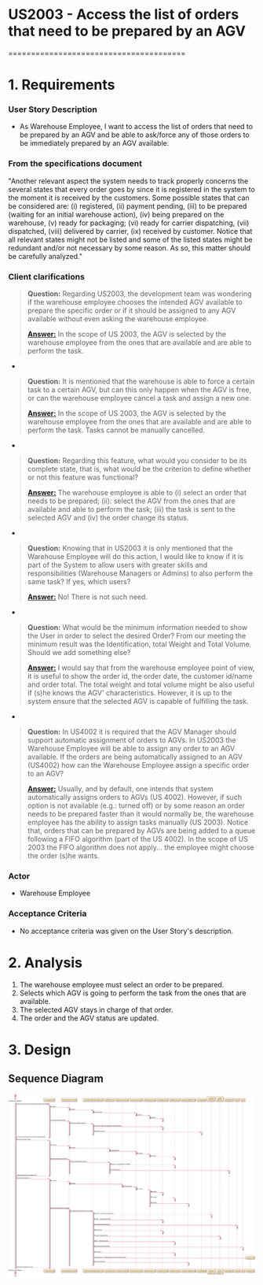 # US2003 - Access the list of orders that need to be prepared by an AGV 
=======================================

# 1. Requirements

### User Story Description

* As Warehouse Employee, I want to access the list of orders that need to be prepared by an AGV and be able to ask/force 
any of those orders to be immediately prepared by an AGV available.

### From the specifications document

"Another relevant aspect the system needs to track properly concerns the several states that every
order goes by since it is registered in the system to the moment it is received by the customers. Some
possible states that can be considered are: (i) registered, (ii) payment pending, (iii) to be prepared
(waiting for an initial warehouse action), (iv) being prepared on the warehouse, (v) ready for
packaging; (vi) ready for carrier dispatching, (vii) dispatched, (viii) delivered by carrier, (ix) received by
customer. Notice that all relevant states might not be listed and some of the listed states might be
redundant and/or not necessary by some reason. As so, this matter should be carefully analyzed."

### Client clarifications 

> **Question:** Regarding US2003, the development team was wondering if the warehouse 
> employee chooses the intended AGV available to prepare the specific order or if 
> it should be assigned to any AGV available without even asking the warehouse 
> employee.
>
> [**Answer:**](https://moodle.isep.ipp.pt/mod/forum/discuss.php?d=16270#p20884) In the 
> scope of US 2003, the AGV is selected by the warehouse employee from the ones that are 
> available and are able to perform the task.

-

> **Question:** It is mentioned that the warehouse is able to force a certain task to 
> a certain AGV, but can this only happen when the AGV is free, or can the warehouse 
> employee cancel a task and assign a new one.
>
> [**Answer:**](https://moodle.isep.ipp.pt/mod/forum/discuss.php?d=16277#p20891) In the 
> scope of US 2003, the AGV is selected by the warehouse employee from the ones that are 
> available and are able to perform the task. Tasks cannot be manually cancelled.

-

> **Question:** Regarding this feature, what would you consider to be its complete state, 
> that is, what would be the criterion to define whether or not this feature was functional?
>
> [**Answer:**](https://moodle.isep.ipp.pt/mod/forum/discuss.php?d=16290#p20907)
The warehouse employee is able to (i) select an order that needs to be prepared; 
> (ii): select the AGV from the ones that are available and able to perform the task; 
> (iii) the task is sent to the selected AGV and (iv) the order change its status.

-

> **Question:** Knowing that in US2003 it is only mentioned that the Warehouse Employee 
> will do this action, I would like to know if it is part of the System to allow users 
> with greater skills and responsibilities (Warehouse Managers or Admins) to also perform 
> the same task? If yes, which users?
>
> [**Answer:**](https://moodle.isep.ipp.pt/mod/forum/discuss.php?d=16291#p20908) No! There is not such need.

-

> **Question:** What would be the minimum information needed to show the User in order to 
> select the desired Order? From our meeting the minimum result was the Identification, 
> total Weight and Total Volume. Should we add something else?
>
> [**Answer:**](https://moodle.isep.ipp.pt/mod/forum/discuss.php?d=16480#p21147) I would say that from the 
> warehouse employee point of view, it is useful to show the order id, the order date, the customer id/name 
> and order total. The total weight and total volume might be also useful if (s)he knows the AGV' 
> characteristics. However, it is up to the system ensure that the selected AGV is capable of fulfilling 
> the task.

-

> **Question:** In US4002 it is required that the AGV Manager should support automatic assignment of orders to AGVs. 
> In US2003 the Warehouse Employee will be able to assign any order to an AGV available. If the orders are being 
> automatically assigned to an AGV (US4002) how can the Warehouse Employee assign a specific order to an AGV?
>
> [**Answer:**](https://moodle.isep.ipp.pt/mod/forum/discuss.php?d=16394#p21052) Usually, and by default, one intends 
> that system automatically assigns orders to AGVs (US 4002). However, if such option is not available 
> (e.g.: turned off) or by some reason an order needs to be prepared faster than it would normally be, the warehouse 
> employee has the ability to assign tasks manually (US 2003). Notice that, orders that can be prepared by AGVs are 
> being added to a queue following a FIFO algorithm (part of the US 4002). In the scope of US 2003 the FIFO algorithm 
> does not apply... the employee might choose the order (s)he wants.


### Actor 
*  Warehouse Employee

### Acceptance Criteria 
* No acceptance criteria was given on the User Story's description.

# 2. Analysis

1. The warehouse employee must select an order to be prepared.
2. Selects which AGV is going to perform the task from the ones that are available.
3. The selected AGV stays in charge of that order.
4. The order and the AGV status are updated.

# 3. Design

## Sequence Diagram

![US2003_SD.svg](US2003_SD.svg)
